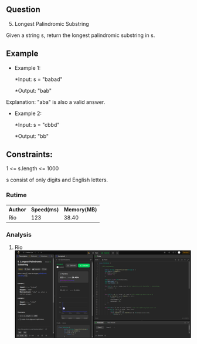 ## Question
5. Longest Palindromic Substring

Given a string s, return the longest
palindromic substring in s.

## Example

- Example 1:

  \*Input: s = "babad"

  \*Output: "bab"

Explanation: "aba" is also a valid answer.

- Example 2:

  \*Input: s = "cbbd"

  \*Output: "bb"

## Constraints:

1 <= s.length <= 1000

s consist of only digits and English letters.

### Rutime

<table>
  <tr>
    <th>Author</th>
    <th>Speed(ms)</th>
    <th>Memory(MB)</th>
  </tr>
  <tr>
    <td>Rio</td>
    <td>123</td >
    <td>38.40</td>
  </tr>
</table>

### Analysis

1. Rio
   ![im](img/rio.png)
